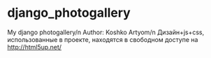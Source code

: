 # django_photogallery
My django photogallery/n
Author: Koshko Artyom/n
Дизайн+js+css, использованные в проекте, находятся в свободном доступе на http://html5up.net/
